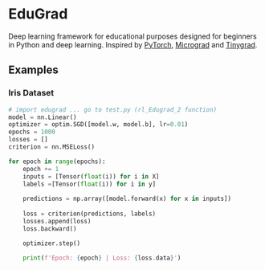 
# EduGrad

Deep learning framework for educational purposes designed for beginners in Python and deep learning. Inspired by [PyTorch](https://github.com/pytorch/pytorch), [Micrograd](https://github.com/karpathy/micrograd) and [Tinygrad](https://github.com/tinygrad/tinygrad).


## Examples

### Iris Dataset
```python
# import edugrad ... go to test.py (rl_Edugrad_2 function)
model = nn.Linear()
optimizer = optim.SGD([model.w, model.b], lr=0.01)
epochs = 1000 
losses = []
criterion = nn.MSELoss()

for epoch in range(epochs):
    epoch += 1
    inputs = [Tensor(float(i)) for i in X]
    labels =[Tensor(float(i)) for i in y]
    
    predictions = np.array([model.forward(x) for x in inputs])
   
    loss = criterion(predictions, labels)
    losses.append(loss)
    loss.backward()

    optimizer.step()

    print(f'Epoch: {epoch} | Loss: {loss.data}')
```







